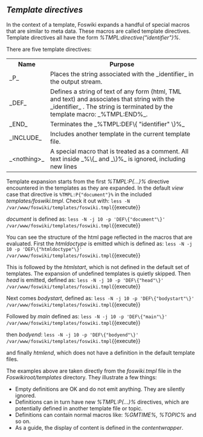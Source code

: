 ## _Template directives_	

In the context of a template, Foswiki expands a handful of special macros that are similar to meta data. These macros are called template directives. Template directives all have the form _%TMPL:directive\{"identifier"\}%_.

There are five template directives:

<table class="foswikiTable">
<tr class="foswikiTableOdd foswikiTableRowdataBgSorted0 foswikiTableRowdataBg0">
<th class="foswikiTableCol0 foswikiFirstCol"> Name </th>
<th class="foswikiTableCol1 foswikiLastCol"> Purpose </th>
</tr>
<tr class="foswikiTableEven foswikiTableRowdataBgSorted0 foswikiTableRowdataBg0">
<td class="foswikiTableCol0 foswikiFirstCol">_P_</td>
<td class="foswikiTableCol1 foswikiLastCol"> Places the string associated with the _identifier_ in the output stream. </td>
</tr>
<tr class="foswikiTableOdd foswikiTableRowdataBgSorted1 foswikiTableRowdataBg1">
<td class="foswikiTableCol0 foswikiFirstCol">_DEF_</td>
<td class="foswikiTableCol1 foswikiLastCol"> Defines a string of text of any form (html, TML and text) and associates that string with the _identifier_ . The string is terminated by the template macro: _%TMPL:END%_. </td>
</tr>
<tr class="foswikiTableEven foswikiTableRowdataBgSorted0 foswikiTableRowdataBg0">
<td class="foswikiTableCol0 foswikiFirstCol">_END_</td>
<td class="foswikiTableCol1 foswikiLastCol"> Terminates the _%TMPL:DEF\{ "identifier" \}%_</td>
</tr>
<tr class="foswikiTableOdd foswikiTableRowdataBgSorted1 foswikiTableRowdataBg1">
<td class="foswikiTableCol0 foswikiFirstCol">_INCLUDE_</td>
<td class="foswikiTableCol1 foswikiLastCol"> Includes another template in the current template file. </td>
</tr>
<tr class="foswikiTableEven foswikiTableRowdataBgSorted0 foswikiTableRowdataBg0">
<td class="foswikiTableCol0 foswikiFirstCol foswikiLast">_&lt;nothing&gt;_</td>
<td class="foswikiTableCol1 foswikiLastCol foswikiLast"> A special macro that is treated as a comment. All text inside _%\{_ and _\}%_ is ignored, including new lines </td>
</tr>
</table>

Template expansion starts from the first _%TMPL:P\{...\}%_ directive encountered in the templates as they are expanded. In the default _view_ case that directive is `%TMPL:P{"document"}%` in the included _templates/foswiki.tmpl_. Check it out with: `less -N /var/www/foswiki/templates/foswiki.tmpl`{{execute}}

_document_ is defined as: `less -N -j 10 -p 'DEF\{"document"\}' /var/www/foswiki/templates/foswiki.tmpl`{{execute}}

You can see the structure of the html page reflected in the macros that are evaluated. First the _htmldoctype_ is emitted which is defined as: `less -N -j 10 -p 'DEF\{"htmldoctype"\}' /var/www/foswiki/templates/foswiki.tmpl`{{execute}}

This is followed by the _htmlstart_, which is not defined in the default set of templates. The expansion of undefined templates is quietly skipped. Then _head_ is emitted, defined as: `less -N -j 10 -p 'DEF\{"head"\}' /var/www/foswiki/templates/foswiki.tmpl`{{execute}}

Next comes _bodystart_, defined as: `less -N -j 10 -p 'DEF\{"bodystart"\}' /var/www/foswiki/templates/foswiki.tmpl`{{execute}}

Followed by _main_ defined as: `less -N -j 10 -p 'DEF\{"main"\}' /var/www/foswiki/templates/foswiki.tmpl`{{execute}}

then _bodyend_: `less -N -j 10 -p 'DEF\{"bodyend"\}' /var/www/foswiki/templates/foswiki.tmpl`{{execute}}

and finally _htmlend_, which does not have a definition in the default template files.

The examples above are taken directly from the _foswiki.tmpl_ file in the _Foswikiroot/templates_ directory. They illustrate a few things:
* Empty definitions are OK and do not emit anything. They are silently ignored.
* Definitions can in turn have new _%TMPL:P\{...\}%_ directives, which are potentially defined in another template file or topic.
* Definitions can contain normal macros like: _%GMTIME%, %TOPIC%_ and so on.
* As a guide, the display of content is defined in the _contentwrapper_.